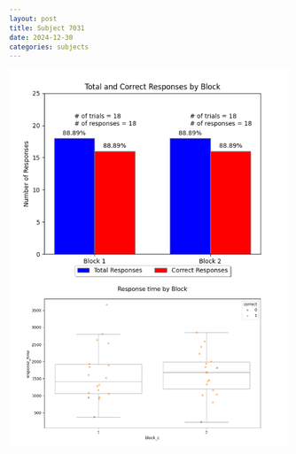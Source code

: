 ```yaml
---
layout: post
title: Subject 7031
date: 2024-12-30
categories: subjects
---
```


![](data/7031/run-12/7031_ATS_responses.png)
![](data/7031/run-12/7031_ATS_rt.png)

